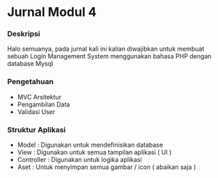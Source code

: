 # Jurnal Modul 4

### Deskripsi

Halo semuanya, pada jurnal kali ini kalian diwajibkan untuk membuat sebuah Login Management System menggunakan bahasa PHP dengan database Mysql

### Pengetahuan

- MVC Arsitektur
- Pengambilan Data
- Validasi User

### Struktur Aplikasi

- Model : Digunakan untuk mendefinisikan database
- View : Digunakan untuk semua tampilan aplikasi ( UI )
- Controller : Digunakan untuk logika aplikasi
- Aset : Untuk menyimpan semua gambar / icon ( abaikan saja )
